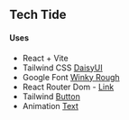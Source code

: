 ## Tech Tide

#### Uses

- React + Vite
- Tailwind CSS [DaisyUI](https://daisyui.com/docs/install/)
- Google Font [Winky Rough](https://fonts.google.com/?query=Winky+Rough)
- React Router Dom - [Link](https://reactrouter.com/home)
- Tailwind [Button](https://devdojo.com/tailwindcss/buttons)
- Animation [Text](https://www.andrealves.dev/blog/how-to-make-an-animated-gradient-text-with-tailwindcss/)
